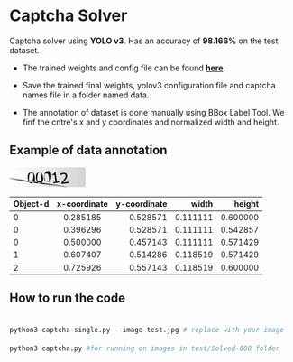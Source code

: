 # Captcha Solver

Captcha solver using **YOLO v3**. Has an accuracy of **98.166%** on the test dataset.
 
* The trained weights and config file can be found **[here](https://drive.google.com/open?id=1_OH7LXR82GEeDKAa7ntEuI_HpG0e3WkH)**.

* Save the trained final weights, yolov3 configuration file and captcha names file in a folder named data. 

* The annotation of dataset is done manually using BBox Label Tool. We finf the cntre's x and y coordinates and normalized width and height.

## Example of data annotation

![00012.jpg](00012.jpg)

| Object-d      | x-coordinate  | y-coordinate  | width     | height   |
| ------------- |:-------------:| ------------:	| ---------:|---------:|
| 0      	| 0.285185 	| 0.528571 	| 0.111111  | 0.600000 |
| 0      	| 0.396296      | 0.528571 	| 0.111111  | 0.542857 |
| 0 		| 0.500000      | 0.457143 	| 0.111111  | 0.571429 |
| 1		| 0.607407	| 0.514286	| 0.118519  | 0.571429 |
| 2		| 0.725926	| 0.557143	| 0.118519  | 0.600000 |

## How to run the code

```python

python3 captcha-single.py --image test.jpg # replace with your image

python3 captcha.py #for running on images in test/Solved-600 folder
```
